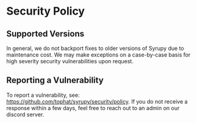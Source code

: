 # Security Policy

## Supported Versions

In general, we do not backport fixes to older versions of Syrupy due to maintenance cost. We may make exceptions on a case-by-case basis for high severity security vulnerabilities upon request.

## Reporting a Vulnerability

To report a vulnerability, see: https://github.com/tophat/syrupy/security/policy. If you do not receive a response within a few days, feel free to reach out to an admin on our discord server.
